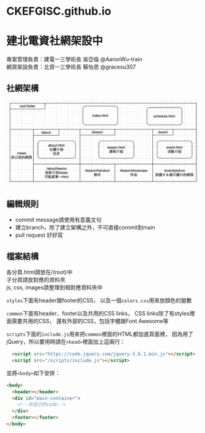 # CKEFGISC.github.io
# 建北電資社網架設中
專案管理負責：建電一三學術長 吳亞倫 @AaronWu-train <br>
網頁架設負責：北資一三學術長 蘇怡恩 @gracesu307   <br>

## 社網架構


![image](images/社網架構.png)
## 編輯規則
* commit message請使用有意義文句
* 建立branch，除了建立架構之外，不可直接commit到main
* pull request 好好寫

## 檔案結構
各分頁.html請放在/(root)中 <br>
子分頁請放對應的資料夾 <br>
js, css, images請整理到相對應資料夾中 <br>

`styles`下面有header跟footer的CSS，
以及一個`colors.css`用來放顏色的變數

`common`下面有header、footer以及共用的CSS links，
CSS links除了有styles裡面需要共用的CSS，
還有外部的CSS，包括字體跟Font Awesome等

`scripts`下面的`include.js`用來把`common`裡面的HTML都加進頁面裡，
因為用了jQuery，所以要用時請在`<head>`裡面加上這兩行：
```html
  <script src="https://code.jquery.com/jquery-3.6.1.min.js"></script>
  <script src="/scripts/include.js"></script>
```
並將`<body>`如下安排：
```html
<body>
  <header></header>
  <div id="main-container">
    <!--你自己的code-->
  </div>
  <footer></footer>
</body>

```
